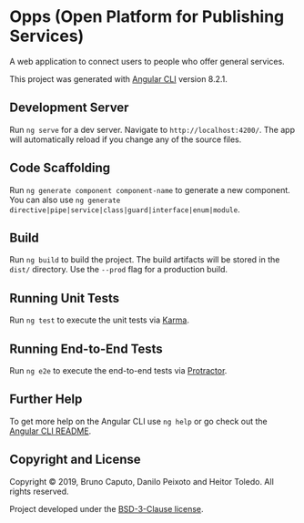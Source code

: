 # Opps (Open Platform for Publishing Services)
A web application to connect users to people who offer general services.

This project was generated with [Angular CLI](https://github.com/angular/angular-cli) version 8.2.1.

Development Server
------------------
Run `ng serve` for a dev server. Navigate to `http://localhost:4200/`. The app will automatically reload if you change any of the source files.

Code Scaffolding
----------------
Run `ng generate component component-name` to generate a new component. You can also use `ng generate directive|pipe|service|class|guard|interface|enum|module`.

Build
-----
Run `ng build` to build the project. The build artifacts will be stored in the `dist/` directory. Use the `--prod` flag for a production build.

Running Unit Tests
------------------
Run `ng test` to execute the unit tests via [Karma](https://karma-runner.github.io).

Running End-to-End Tests
------------------------
Run `ng e2e` to execute the end-to-end tests via [Protractor](http://www.protractortest.org/).

Further Help
------------
To get more help on the Angular CLI use `ng help` or go check out the [Angular CLI README](https://github.com/angular/angular-cli/blob/master/README.md).

Copyright and License
---------------------
Copyright &copy; 2019, Bruno Caputo, Danilo Peixoto and Heitor Toledo. All rights reserved.

Project developed under the [BSD-3-Clause license](LICENSE).